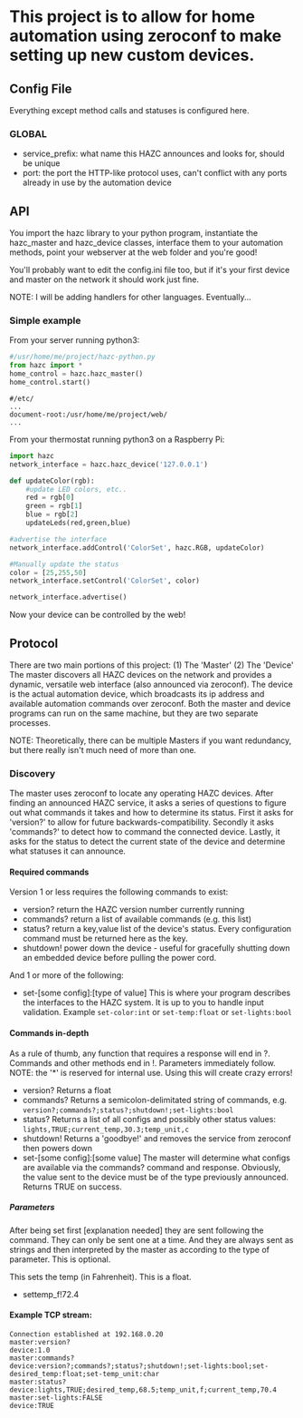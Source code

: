 # This project is to allow for home automation using zeroconf to make setting up new custom devices.

## Config File
Everything except method calls and statuses is configured here.

### GLOBAL
- service_prefix: what name this HAZC announces and looks for, should be unique
- port: the port the HTTP-like protocol uses, can't conflict with any ports already in use by the automation device

## API
You import the hazc library to your python program, instantiate the hazc_master and hazc_device classes, interface them to your automation methods, point your webserver at the web folder and you're good!

You'll probably want to edit the config.ini file too, but if it's your first device and master on the network it should work just fine.

NOTE: I will be adding handlers for other languages. Eventually...

### Simple example
From your server running python3:
```python
#/usr/home/me/project/hazc-python.py
from hazc import *
home_control = hazc.hazc_master()
home_control.start()
```

```text
#/etc/
...
document-root:/usr/home/me/project/web/
...
```

From your thermostat running python3 on a Raspberry Pi:
```python
import hazc
network_interface = hazc.hazc_device('127.0.0.1')

def updateColor(rgb):
	#update LED colors, etc..
	red = rgb[0]
	green = rgb[1]
	blue = rgb[2]
	updateLeds(red,green,blue)

#advertise the interface
network_interface.addControl('ColorSet', hazc.RGB, updateColor)

#Manually update the status
color = [25,255,50]
network_interface.setControl('ColorSet', color)

network_interface.advertise()
```
Now your device can be controlled by the web!

## Protocol
There are two main portions of this project:
(1) The 'Master'
(2) The 'Device'
The master discovers all HAZC devices on the network and provides a dynamic, versatile web interface (also announced via zeroconf). The device is the actual automation device, which broadcasts its ip address and available automation commands over zeroconf. Both the master and device programs can run on the same machine, but they are two separate processes.

NOTE: Theoretically, there can be multiple Masters if you want redundancy, but there really isn't much need of more than one.

### Discovery
The master uses zeroconf to locate any operating HAZC devices. After finding an announced HAZC service, it asks a series of questions to figure out what commands it takes and how to determine its status. 
First it asks for 'version?' to allow for future backwards-compatibility. Secondly it asks 'commands?' to detect how to command the connected device. Lastly, it asks for the status to detect the current state of the device and determine what statuses it can announce.

#### Required commands
Version 1 or less requires the following commands to exist:
- version? return the HAZC version number currently running
- commands? return a list of available commands (e.g. this list)
- status? return a key,value list of the device's status. Every configuration command must be returned here as the key.
- shutdown! power down the device - useful for gracefully shutting down an embedded device before pulling the power cord.

And 1 or more of the following:
- set-[some config]:[type of value] This is where your program describes the interfaces to the HAZC system. It is up to you to handle input validation. Example ```set-color:int``` or ```set-temp:float``` or ```set-lights:bool```

#### Commands in-depth
As a rule of thumb, any function that requires a response will end in ?. Commands and other methods end in !. Parameters immediately follow. NOTE: the '*' is reserved for internal use. Using this will create crazy errors!

- version? Returns a float
- commands? Returns a semicolon-delimitated string of commands, e.g. ```version?;commands?;status?;shutdown!;set-lights:bool```
- status? Returns a list of all configs and possibly other status values: ```lights,TRUE;current_temp,30.3;temp_unit,c```
- shutdown! Returns a 'goodbye!' and removes the service from zeroconf then powers down
- set-[some config]:[some value] The master will determine what configs are available via the commands? command and response. Obviously, the value sent to the device must be of the type previously announced. Returns TRUE on success.

##### Parameters
After being set first [explanation needed] they are sent following the command. They can only be sent one at a time. And they are always sent as strings and then interpreted by the master as according to the type of parameter. This is optional.

This sets the temp (in Fahrenheit). This is a float.
- settemp_f!72.4

#### Example TCP stream:
```
Connection established at 192.168.0.20
master:version?
device:1.0
master:commands?
device:version?;commands?;status?;shutdown!;set-lights:bool;set-desired_temp:float;set-temp_unit:char
master:status?
device:lights,TRUE;desired_temp,68.5;temp_unit,f;current_temp,70.4
master:set-lights:FALSE
device:TRUE
```
